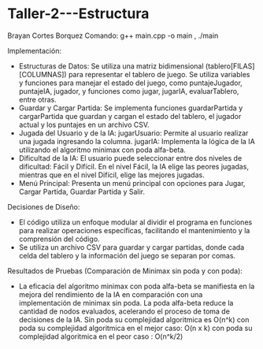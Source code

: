 # Taller-2---Estructura
Brayan Cortes Borquez
Comando:  g++ main.cpp -o main , ./main

Implementación:
- Estructuras de Datos: Se utiliza una matriz bidimensional (tablero[FILAS][COLUMNAS]) para representar el tablero de juego. Se utiliza variables y funciones para manejar el estado del juego, como puntajeJugador, puntajeIA, jugador, y funciones como jugar, jugarIA, evaluarTablero, entre otras.
- Guardar y Cargar Partida: Se implementa funciones guardarPartida y cargarPartida que guardan y cargan el estado del tablero, el jugador actual y los puntajes en un archivo CSV.
- Jugada del Usuario y de la IA: jugarUsuario: Permite al usuario realizar una jugada ingresando la columna. jugarIA: Implementa la lógica de la IA utilizando el algoritmo minimax con poda alfa-beta.
- Dificultad de la IA: El usuario puede seleccionar entre dos niveles de dificultad: Fácil y Difícil. En el nivel Fácil, la IA elige las peores jugadas, mientras que en el nivel Difícil, elige las mejores jugadas.
- Menú Principal: Presenta un menú principal con opciones para Jugar, Cargar Partida, Guardar Partida y Salir.

Decisiones de Diseño:
- El código utiliza un enfoque modular al dividir el programa en funciones para realizar operaciones específicas, facilitando el mantenimiento y la comprensión del código.
- Se utiliza un archivo CSV para guardar y cargar partidas, donde cada celda del tablero y la información del juego se separan por comas.

Resultados de Pruebas (Comparación de Minimax sin poda y con poda):
- La eficacia del algoritmo minimax con poda alfa-beta se manifiesta en la mejora del rendimiento de la IA en comparación con una implementación de minimax sin poda. La poda alfa-beta reduce la cantidad de nodos evaluados, acelerando el proceso de toma de decisiones de la IA.
Sin poda su complejidad algoritmica es O(n^k)
con poda su complejidad algoritmica en el mejor caso: O(n x k)
con poda su complejidad algoritmica en el peor caso : O(n^k/2)
